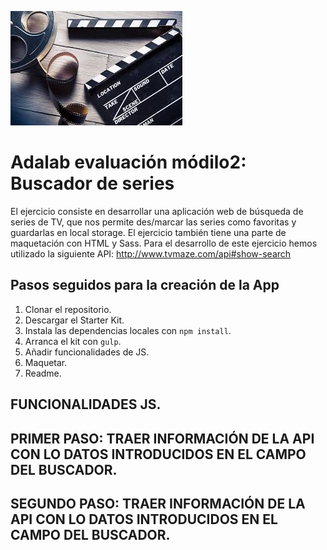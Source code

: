 ![Adalab](_src/assets/images/images.jpeg)

# Adalab evaluación módilo2: Buscador de series

El ejercicio consiste en desarrollar una aplicación web de búsqueda de series de TV, que nos permite
des/marcar las series como favoritas y guardarlas en local storage.
El ejercicio también tiene una parte de maquetación con HTML y Sass. 
Para el desarrollo de este ejercicio hemos utilizado la siguiente API: http://www.tvmaze.com/api#show-search

## Pasos seguidos para la creación de la App

1. Clonar el repositorio.
2. Descargar el Starter Kit.
2. Instala las dependencias locales con `npm install`.
3. Arranca el kit con `gulp`.
4. Añadir funcionalidades de JS.
5. Maquetar.
6. Readme. 

## FUNCIONALIDADES JS. 
## PRIMER PASO: TRAER INFORMACIÓN DE LA API CON LO DATOS INTRODUCIDOS EN EL CAMPO DEL BUSCADOR.
## SEGUNDO PASO: TRAER INFORMACIÓN DE LA API CON LO DATOS INTRODUCIDOS EN EL CAMPO DEL BUSCADOR.

